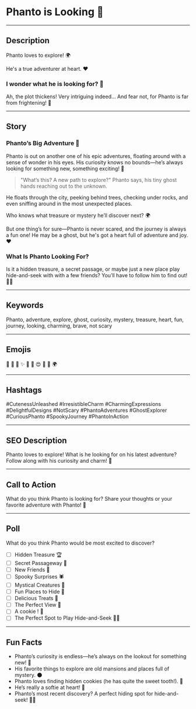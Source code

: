 # Phanto is Looking 👀

---

## Description

Phanto loves to explore! 🌍

He's a true adventurer at heart. ❤️

### I wonder what he is looking for? 🤔

Ah, the plot thickens! Very intriguing indeed...
And fear not, for Phanto is far from frightening! 🌟

---

## Story

### Phanto’s Big Adventure 👀

Phanto is out on another one of his epic adventures, floating around with a sense of wonder in his eyes.
His curiosity knows no bounds—he’s always looking for something new, something exciting! 🎉

> "What’s this? A new path to explore?" Phanto says, his tiny ghost hands reaching out to the unknown.

He floats through the city, peeking behind trees, checking under rocks, and even sniffing around in the most unexpected places.

Who knows what treasure or mystery he’ll discover next? 🌍

But one thing’s for sure—Phanto is never scared, and the journey is always a fun one!
He may be a ghost, but he's got a heart full of adventure and joy. ❤️

### What Is Phanto Looking For?

Is it a hidden treasure, a secret passage, or maybe just a new place play hide-and-seek with with a few friends?
You’ll have to follow him to find out! 🕵️‍♂️

---

## Keywords

Phanto, adventure, explore, ghost, curiosity, mystery, treasure, heart, fun, journey, looking, charming, brave, not scary

---

## Emojis

🫧 🎀 💖 ✨ 🎨 🌟 😍 👻 👀 🌍

---

## Hashtags

#CutenessUnleashed #IrresistibleCharm #CharmingExpressions #DelightfulDesigns #NotScary #PhantoAdventures #GhostExplorer #CuriousPhanto #SpookyJourney #PhantoInAction

---

## SEO Description

Phanto loves to explore! What is he looking for on his latest adventure?
Follow along with his curiosity and charm! 👀

---

## Call to Action

What do you think Phanto is looking for?
Share your thoughts or your favorite adventure with Phanto! 💬

---

## Poll

What do you think Phanto would be most excited to discover?

- [ ] Hidden Treasure 🏆
- [ ] Secret Passageway 🚪
- [ ] New Friends 👻
- [ ] Spooky Surprises 🕷️
- [ ] Mystical Creatures 🐉
- [ ] Fun Places to Hide 🏰
- [ ] Delicious Treats 🍪
- [ ] The Perfect View 🌄
- [ ] A cookie ! 🍪
- [ ] The Perfect Spot to Play Hide-and-Seek 🕵️‍♂️

---

## Fun Facts

- Phanto’s curiosity is endless—he’s always on the lookout for something new! 👀
- His favorite things to explore are old mansions and places full of mystery. 🌑
- Phanto loves finding hidden cookies (he has quite the sweet tooth!). 🍪
- He’s really a softie at heart! 💖
- Phanto’s most recent discovery? A perfect hiding spot for hide-and-seek! 🕵️‍♂️
